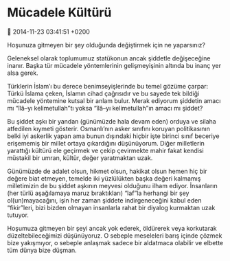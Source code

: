 Mücadele Kültürü
================

:date: 2014-11-23 03:41:51 +0200

Hoşunuza gitmeyen bir şey olduğunda değiştirmek için ne yaparsınız?

Geleneksel olarak toplumumuz statükonun ancak şiddetle değişeceğine
inanır. Başka tür mücadele yöntemlerinin gelişmeyişinin altında bu inanç
yer alsa gerek.

Türklerin İslam’ı bu derece benimseyişlerinde bu temel gözüme çarpar:
Türkü İslama çeken, İslamın cihad çağrısıdır ve bu sayede tek bildiği
mücadele yöntemine kutsal bir anlam bulur. Merak ediyorum şiddetin amacı
mı “îlâ–yı kelimetullah”tı yoksa “îlâ–yı kelimetullah”ın amacı mı
şiddet?

Bu şiddet aşkı bir yandan (günümüzde hala devam eden) orduya ve silaha
atfedilen kıymeti gösterir. Osmanlı’nın asker sınıfını koruyan
politikasının belki iyi askerlik yapan ama bunun dışındaki hiçbir işte
birinci sınıf beceriye erişememiş bir millet ortaya çıkardığını
düşünüyorum. Diğer milletlerin yarattığı kültürü ele geçirmek ve çekip
çevirmekte mahir fakat kendisi müstakil bir umran, kültür, değer
yaratmaktan uzak.

Günümüzde de adalet olsun, hikmet olsun, hakikat olsun hemen hiç bir
değere biat etmeyen, temelde iki yüzlülükten başka değeri kalmamış
milletimizin de bu şiddet aşkının meyvesi olduğunu ilham ediyor.
İnsanların (her türlü aşağılamaya maruz bıraktıkları) “laf”la herhangi
bir şey ol(un)mayacağını, işin her zaman şiddete indirgeneceğini kabul
eden “fikir”leri, bizi bizden olmayan insanlarla rahat bir diyalog
kurmaktan uzak tutuyor.

Hoşumuza gitmeyen bir şeyi ancak yok ederek, öldürerek veya korkutarak
düzeltebileceğimizi düşünüyoruz. O sebeple meseleleri barış içinde
çözmek bize yakışmıyor, o sebeple anlaşmak sadece bir aldatmaca olabilir
ve elbette tüm dünya bize düşman.
